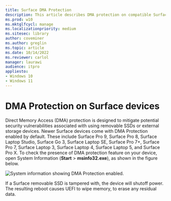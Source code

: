 ```yaml
---
title: Surface DMA Protection
description: This article describes DMA protection on compatible Surface devices
ms.prod: w10
ms.mktglfcycl: manage
ms.localizationpriority: medium
ms.sitesec: library
author: coveminer
ms.author: greglin
ms.topic: article
ms.date: 10/14/2022                        
ms.reviewer: carlol
manager: laurawi
audience: itpro
appliesto:
- Windows 10
- Windows 11
---
```

# DMA Protection on Surface devices

Direct Memory Access (DMA) protection is designed to mitigate potential security vulnerabilities associated with using removable SSDs or external storage devices. Newer Surface devices come with DMA Protection enabled by default. These include Surface Pro 9, Surface Pro 8, Surface Laptop Studio, Surface Go 3, Surface Laptop SE, Surface Pro 7+, Surface Pro 7, Surface Laptop 3, Surface Laptop 4, Surface Laptop 5, and Surface Pro X.  To check the presence of DMA protection feature on your device, open System Information (**Start** > **msinfo32.exe**), as shown in the figure below.

![System information showing DMA Protection enabled.](images/systeminfodma.png)

If a Surface removable SSD is tampered with, the device will shutoff power. The resulting reboot causes UEFI to wipe memory, to erase any residual data.
